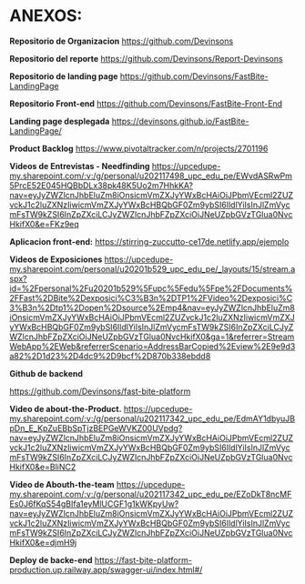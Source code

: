 
# ANEXOS:
**Repositorio de Organizacion**
https://github.com/Devinsons 

**Repositorio del reporte**
https://github.com/Devinsons/Report-Devinsons 

**Repositorio de landing page**
https://github.com/Devinsons/FastBite-LandingPage

**Repositorio Front-end**
https://github.com/Devinsons/FastBite-Front-End 

**Landing page desplegada**
https://devinsons.github.io/FastBite-LandingPage/ 

**Product Backlog**
https://www.pivotaltracker.com/n/projects/2701196 

**Videos de Entrevistas - Needfinding**
https://upcedupe-my.sharepoint.com/:v:/g/personal/u202117498_upc_edu_pe/EWvdASRwPm5PrcE52E045HQBbDLx38pk48K5Uo2m7HhkKA?nav=eyJyZWZlcnJhbEluZm8iOnsicmVmZXJyYWxBcHAiOiJPbmVEcml2ZUZvckJ1c2luZXNzIiwicmVmZXJyYWxBcHBQbGF0Zm9ybSI6IldlYiIsInJlZmVycmFsTW9kZSI6InZpZXciLCJyZWZlcnJhbFZpZXciOiJNeUZpbGVzTGlua0NvcHkifX0&e=FKz9eq

**Aplicacion front-end:**
https://stirring-zuccutto-ce17de.netlify.app/ejemplo 

**Videos de Exposiciones**
https://upcedupe-my.sharepoint.com/personal/u20201b529_upc_edu_pe/_layouts/15/stream.aspx?id=%2Fpersonal%2Fu20201b529%5Fupc%5Fedu%5Fpe%2FDocuments%2FFast%2DBite%2Dexposici%C3%B3n%2DTP1%2FVideo%2Dexposici%C3%B3n%2Dtp1%2Dopen%2Dsource%2Emp4&nav=eyJyZWZlcnJhbEluZm8iOnsicmVmZXJyYWxBcHAiOiJPbmVEcml2ZUZvckJ1c2luZXNzIiwicmVmZXJyYWxBcHBQbGF0Zm9ybSI6IldlYiIsInJlZmVycmFsTW9kZSI6InZpZXciLCJyZWZlcnJhbFZpZXciOiJNeUZpbGVzTGlua0NvcHkifX0&ga=1&referrer=StreamWebApp%2EWeb&referrerScenario=AddressBarCopied%2Eview%2E9e9d3a82%2D1d23%2D4dc9%2D9bcf%2D870b338ebdd8 


**Github de backend**

https://github.com/Devinsons/fast-bite-platform 

**Video de about-the-Product.**
https://upcedupe-my.sharepoint.com/:v:/g/personal/u202117342_upc_edu_pe/EdmAY1dbyuJBpDn_E_KpZuEBbSpTjzBEPGeWVKZ00UVpdg?nav=eyJyZWZlcnJhbEluZm8iOnsicmVmZXJyYWxBcHAiOiJPbmVEcml2ZUZvckJ1c2luZXNzIiwicmVmZXJyYWxBcHBQbGF0Zm9ybSI6IldlYiIsInJlZmVycmFsTW9kZSI6InZpZXciLCJyZWZlcnJhbFZpZXciOiJNeUZpbGVzTGlua0NvcHkifX0&e=BliNC2 

**Video de Abouth-the-team**
 https://upcedupe-my.sharepoint.com/:v:/g/personal/u202117342_upc_edu_pe/EZoDkT8ncMFEs0J6fKqS54gBIfa1eyMlUCGF1g1kWKpyUw?nav=eyJyZWZlcnJhbEluZm8iOnsicmVmZXJyYWxBcHAiOiJPbmVEcml2ZUZvckJ1c2luZXNzIiwicmVmZXJyYWxBcHBQbGF0Zm9ybSI6IldlYiIsInJlZmVycmFsTW9kZSI6InZpZXciLCJyZWZlcnJhbFZpZXciOiJNeUZpbGVzTGlua0NvcHkifX0&e=djmH9j 

 **Deploy de backe-end**
 https://fast-bite-platform-production.up.railway.app/swagger-ui/index.html#/ 